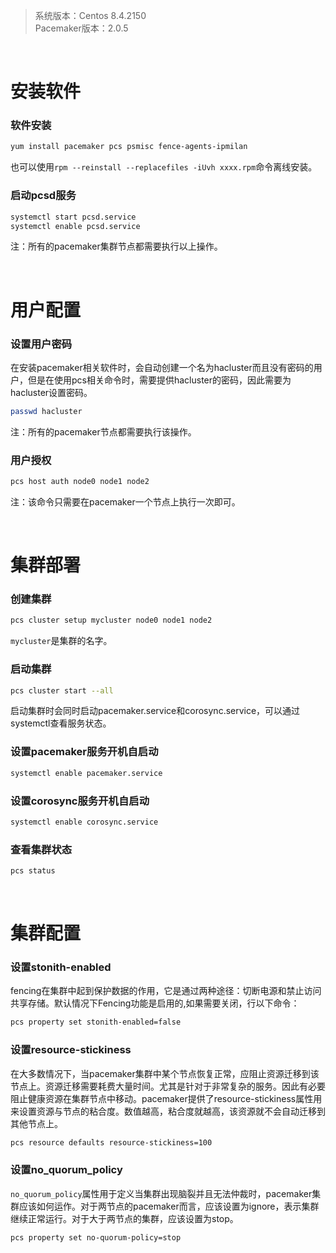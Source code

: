 > 系统版本：Centos 8.4.2150  
> Pacemaker版本：2.0.5  

&nbsp;
# 安装软件
### 软件安装
```bash
yum install pacemaker pcs psmisc fence-agents-ipmilan
```
也可以使用`rpm --reinstall --replacefiles -iUvh xxxx.rpm`命令离线安装。

### 启动pcsd服务
```bash
systemctl start pcsd.service
systemctl enable pcsd.service
```
注：所有的pacemaker集群节点都需要执行以上操作。

&nbsp;
# 用户配置
### 设置用户密码
在安装pacemaker相关软件时，会自动创建一个名为hacluster而且没有密码的用户，但是在使用pcs相关命令时，需要提供hacluster的密码，因此需要为hacluster设置密码。
```bash
passwd hacluster
```
注：所有的pacemaker节点都需要执行该操作。

### 用户授权
```bash
pcs host auth node0 node1 node2
```
注：该命令只需要在pacemaker一个节点上执行一次即可。

&nbsp;
# 集群部署
### 创建集群
```bash
pcs cluster setup mycluster node0 node1 node2
```
`mycluster`是集群的名字。

### 启动集群
```bash
pcs cluster start --all
```
启动集群时会同时启动pacemaker.service和corosync.service，可以通过systemctl查看服务状态。

### 设置pacemaker服务开机自启动
```bash
systemctl enable pacemaker.service
```

### 设置corosync服务开机自启动
```bash
systemctl enable corosync.service
```

### 查看集群状态
```bash
pcs status
```

&nbsp;
# 集群配置
### 设置stonith-enabled
fencing在集群中起到保护数据的作用，它是通过两种途径：切断电源和禁止访问共享存储。默认情况下Fencing功能是启用的,如果需要关闭，行以下命令：
```bash
pcs property set stonith-enabled=false
```

### 设置resource-stickiness
在大多数情况下，当pacemaker集群中某个节点恢复正常，应阻止资源迁移到该节点上。资源迁移需要耗费大量时间。尤其是针对于非常复杂的服务。因此有必要阻止健康资源在集群节点中移动。pacemaker提供了resource-stickiness属性用来设置资源与节点的粘合度。数值越高，粘合度就越高，该资源就不会自动迁移到其他节点上。
```bash
pcs resource defaults resource-stickiness=100
```

### 设置no_quorum_policy
`no_quorum_policy`属性用于定义当集群出现脑裂并且无法仲裁时，pacemaker集群应该如何运作。对于两节点的pacemaker而言，应该设置为ignore，表示集群继续正常运行。对于大于两节点的集群，应该设置为stop。
```bash
pcs property set no-quorum-policy=stop
```